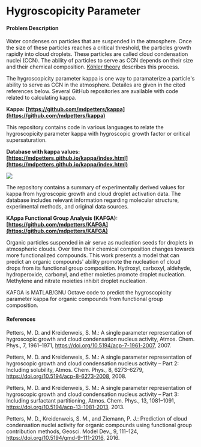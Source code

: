 # Hygroscopicity Parameter 

#### Problem Description
Water condenses on particles that are suspended in the atmosphere. Once the size of these particles reaches a critical threshold, the particles growth rapidly into cloud droplets. 
These particles are called cloud condensation nuclei (CCN). The ability of particles to  serve as CCN depends on their size and their chemical composition. [Köhler theory](https://en.wikipedia.org/wiki/K%C3%B6hler_theory) describes this process.

The hygroscopicity parameter kappa is one way to paramaterize a particle's ability to serve as CCN in the atmosphere. Detailes are given in the cited references below. Several GitHub 
repositories are available with code related to calculating kappa. 

**Kappa: [https://github.com/mdpetters/kappa](https://github.com/mdpetters/kappa)**

This repository contains code in various languages to relate the hygroscopicity parameter kappa with hygroscopic growth factor or critical supersaturation. 


**Database with kappa values: [https://mdpetters.github.io/kappa/index.html](https://mdpetters.github.io/kappa/index.html)**

![](../assets/SampleDB.png)

The repository contains a summary of experimentally derived values for kappa from hygroscopic growth and cloud droplet activation data. The database includes relevant information regarding 
molecular structure, experimental methods, and original data sources.


**KAppa Functional Group Analysis (KAFGA): [https://github.com/mdpetters/KAFGA](https://github.com/mdpetters/KAFGA)**

Organic particles suspended in air serve as nucleation seeds for droplets in atmospheric clouds. Over time their chemical composition changes towards more functionalized compounds. This work presents a model that can predict an organic compounds' ability promote the nucleation of cloud drops from its functional group composition. Hydroxyl, carboxyl, aldehyde, hydroperoxide, carbonyl, and ether moieties promote droplet nucleation. Methylene and nitrate moieties inhibit droplet nucleation.

KAFGA is MATLAB/GNU Octave code to predict the hygroscopicity parameter kappa for organic compounds from functional group composition.

#### References
Petters, M. D. and Kreidenweis, S. M.: A single parameter representation of hygroscopic growth and cloud condensation nucleus activity, Atmos. Chem. Phys., 7, 1961–1971, https://doi.org/10.5194/acp-7-1961-2007, 2007.

Petters, M. D. and Kreidenweis, S. M.: A single parameter representation of hygroscopic growth and cloud condensation nucleus activity – Part 2: Including solubility, Atmos. Chem. Phys., 8, 6273–6279, https://doi.org/10.5194/acp-8-6273-2008, 2008.

Petters, M. D. and Kreidenweis, S. M.: A single parameter representation of hygroscopic growth and cloud condensation nucleus activity – Part 3: Including surfactant partitioning, Atmos. Chem. Phys., 13, 1081–1091, https://doi.org/10.5194/acp-13-1081-2013, 2013.

Petters, M. D., Kreidenweis, S. M., and Ziemann, P. J.: Prediction of cloud condensation nuclei activity for organic compounds using functional group contribution methods, Geosci. Model Dev., 9, 111–124, https://doi.org/10.5194/gmd-9-111-2016, 2016.